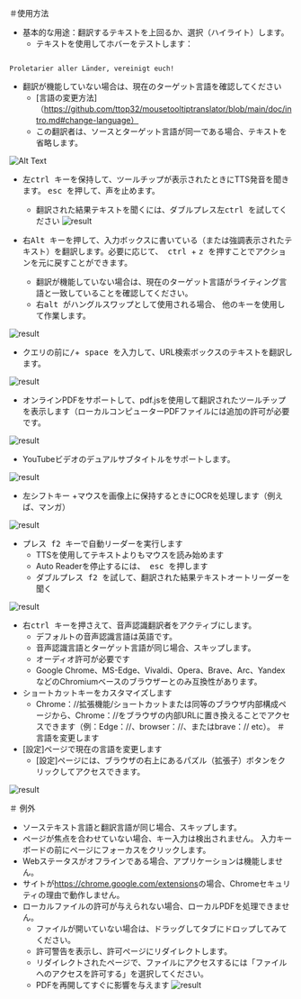 ＃使用方法


- 基本的な用途：翻訳するテキストを上回るか、選択（ハイライト）します。
  - テキストを使用してホバーをテストします：
```console

Proletarier aller Länder, vereinigt euch!

```

  - 翻訳が機能していない場合は、現在のターゲット言語を確認してください
    - [言語の変更方法]（https://github.com/ttop32/mousetooltiptranslator/blob/main/doc/intro.md#change-language）
    - この翻訳者は、ソースとターゲット言語が同一である場合、テキストを省略します。


![Alt Text](/doc/reagre.gif)



- <kbd>左ctrl </kbd>キーを保持して、ツールチップが表示されたときにTTS発音を聞きます。 <kbd> esc </kbd>を押して、声を止めます。
  - 翻訳された結果テキストを聞くには、ダブルプレス<kbd>左ctrl </kbd>を試してください
![result](/doc/20.gif)



- <kbd>右Alt </kbd>キーを押して、入力ボックスに書いている（または強調表示されたテキスト）を翻訳します。必要に応じて、<kbd> ctrl </kbd> + <kbd> z </kbd>を押すことでアクションを元に戻すことができます。
  - 翻訳が機能していない場合は、現在のターゲット言語がライティング言語と一致していることを確認してください。
  - <kbd>右alt </kbd>がハングルスワップとして使用される場合、
他のキーを使用して作業します。


![result](/doc/11.gif)



- クエリの前に<kbd>/</kbd>+<kbd> space </kbd>を入力して、URL検索ボックスのテキストを翻訳します。


![result](/doc/21.gif)



- オンラインPDFをサポートして、pdf.jsを使用して翻訳されたツールチップを表示します（ローカルコンピューターPDFファイルには追加の許可が必要です。


![result](/doc/12.gif)



- YouTubeビデオのデュアルサブタイトルをサポートします。


![result](/doc/16.gif)



- <kbd>左シフト</kbd>キー +マウスを画像上に保持するときにOCRを処理します（例えば、マンガ）


![result](/doc/15.gif)



- プレス<kbd> f2 </kbd>キーで自動リーダーを実行します
  - TTSを使用してテキストよりもマウスを読み始めます
  - Auto Readerを停止するには、<kbd> esc </kbd>を押します
  - ダブルプレス<kbd> f2 </kbd>を試して、翻訳された結果テキストオートリーダーを聞く


![result](/doc/30.gif)



- <kbd>右ctrl </kbd>キーを押さえて、音声認識翻訳者をアクティブにします。
  - デフォルトの音声認識言語は英語です。
  - 音声認識言語とターゲット言語が同じ場合、スキップします。
  - オーディオ許可が必要です
  - Google Chrome、MS-Edge、Vivaldi、Opera、Brave、Arc、YandexなどのChromiumベースのブラウザーとのみ互換性があります。
- ショートカットキーをカスタマイズします
  - Chrome：//拡張機能/ショートカットまたは同等のブラウザ内部構成ページから、Chrome：//をブラウザの内部URLに置き換えることでアクセスできます（例：Edge：//、browser：//、またはbrave：// etc）。
＃言語を変更します
- [設定]ページで現在の言語を変更します
  - [設定]ページには、ブラウザの右上にあるパズル（拡張子）ボタンをクリックしてアクセスできます。


![result](/doc/14.gif)





＃ 例外


- ソーステキスト言語と翻訳言語が同じ場合、スキップします。
- ページが焦点を合わせていない場合、キー入力は検出されません。
入力キーボードの前にページにフォーカスをクリックします。
- Webステータスがオフラインである場合、アプリケーションは機能しません。
- サイトが<https://chrome.google.com/extensions>の場合、Chromeセキュリティの理由で動作しません。
- ローカルファイルの許可が与えられない場合、ローカルPDFを処理できません。
  - ファイルが開いていない場合は、ドラッグしてタブにドロップしてみてください。
  - 許可警告を表示し、許可ページにリダイレクトします。
  - リダイレクトされたページで、ファイルにアクセスするには「ファイルへのアクセスを許可する」を選択してください。
  - PDFを再開してすぐに影響を与えます
![result](/doc/10.gif)
